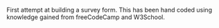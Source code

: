 First attempt at building a survey form. This has been hand coded using knowledge gained from freeCodeCamp and W3School.
